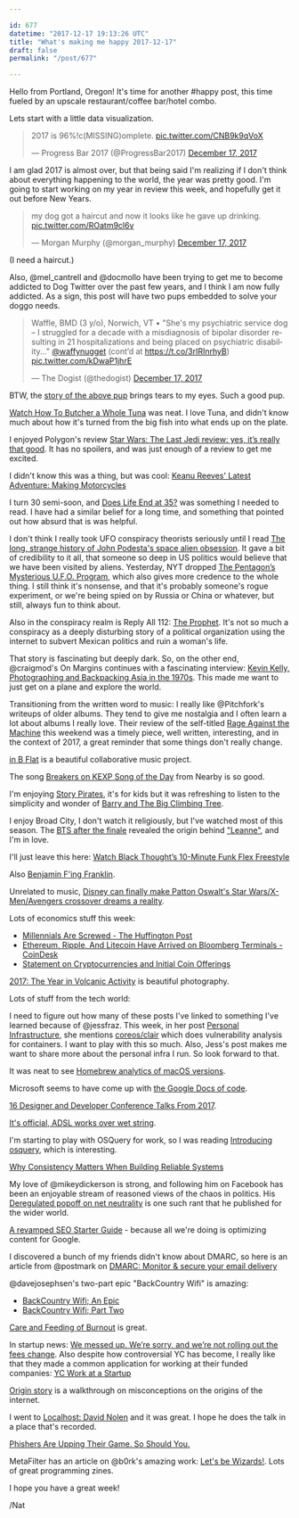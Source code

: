 ```yaml
---

id: 677
datetime: "2017-12-17 19:13:26 UTC"
title: "What's making me happy 2017-12-17"
draft: false
permalink: "/post/677"

---
```


Hello from Portland, Oregon! It's time for another #happy post, this time fueled by an upscale restaurant/coffee bar/hotel combo.

Lets start with a little data visualization.

<blockquote class="twitter-tweet" data-lang="en"><p lang="en" dir="ltr">2017 is 96%!c(MISSING)omplete. <a href="https://t.co/CNB9k9qVoX">pic.twitter.com/CNB9k9qVoX</a></p>&mdash; Progress Bar 2017 (@ProgressBar2017) <a href="https://twitter.com/ProgressBar2017/status/942327513094807552?ref_src=twsrc%!E(MISSING)tfw">December 17, 2017</a></blockquote>

I am glad 2017 is almost over, but that being said I'm realizing if I don't think about everything happening to the world, the year was pretty good. I'm going to start working on my year in review this week, and hopefully get it out before New Years. 

<blockquote class="twitter-tweet" data-lang="en"><p lang="en" dir="ltr">my dog got a haircut and now it looks like he gave up drinking. <a href="https://t.co/ROatm9cl6v">pic.twitter.com/ROatm9cl6v</a></p>&mdash; Morgan Murphy (@morgan_murphy) <a href="https://twitter.com/morgan_murphy/status/942279171362865152?ref_src=twsrc%!E(MISSING)tfw">December 17, 2017</a></blockquote>

(I need a haircut.)

Also, @mel_cantrell and @docmollo have been trying to get me to become addicted to Dog Twitter over the past few years, and I think I am now fully addicted. As a sign, this post will have two pups embedded to solve your doggo needs.

<blockquote class="twitter-tweet" data-lang="en"><p lang="en" dir="ltr">Waffle, BMD (3 y/o), Norwich, VT •  &quot;She&#39;s my psychiatric service dog – I struggled for a decade with a misdiagnosis of bipolar disorder resulting in 21 hospitalizations and being placed on psychiatric disability...&quot; <a href="https://twitter.com/waffynugget?ref_src=twsrc%!E(MISSING)tfw">@waffynugget</a> (cont’d at <a href="https://t.co/3rIRInrhyB">https://t.co/3rIRInrhyB</a>) <a href="https://t.co/kDwaP1jhrE">pic.twitter.com/kDwaP1jhrE</a></p>&mdash; The Dogist (@thedogist) <a href="https://twitter.com/thedogist/status/942222044862799872?ref_src=twsrc%!E(MISSING)tfw">December 17, 2017</a></blockquote>
<script async src="https://platform.twitter.com/widgets.js" charset="utf-8"></script>

BTW, the [story of the above pup](http://thedogist.com/post/168625591816/waffle-bernese-mountain-dog-3-yo-norwich-vt) brings tears to my eyes. Such a good pup.

[Watch How To Butcher a Whole Tuna](http://video.bonappetit.com/watch/how-to-butcher-a-tuna-every-cut-of-fish-explained) was neat. I love Tuna, and didn't know much about how it's turned from the big fish into what ends up on the plate.


I enjoyed Polygon's review [Star Wars: The Last Jedi review: yes, it’s really that good](https://www.polygon.com/2017/12/12/16749732/star-wars-review-the-last-jedi-rian-johnson-luke-rey). It has no spoilers, and was just enough of a review to get me excited.


I didn't know this was a thing, but was cool: [Keanu Reeves' Latest Adventure: Making Motorcycles](https://www.wired.com/story/keanu-reeves-latest-excellent-adventure-making-motorcycles/)


I turn 30 semi-soon, and [Does Life End at 35?](https://web.archive.org/web/20131101195131/http://kzhu.net/does-life-end-at-35.html) was something I needed to read. I have had a similar belief for a long time, and something that pointed out how absurd that is was helpful.

I don't think I really took UFO conspiracy theorists seriously until I read [The long, strange history of John Podesta's space alien obsession](https://www.washingtonpost.com/news/the-fix/wp/2016/04/08/the-long-strange-history-of-john-podestas-space-alien-obsession/). It gave a bit of credibility to it all, that someone so deep in US politics would believe that we have been visited by aliens. Yesterday, NYT dropped [The Pentagon’s Mysterious U.F.O. Program](https://nyti.ms/2kB62aH), which also gives more credence to the whole thing. I still think it's nonsense, and that it's probably someone's rogue experiment, or we're being spied on by Russia or China or whatever, but still, always fun to think about.

Also in the conspiracy realm is Reply All 112: [The Prophet](https://gimletmedia.com/episode/112-the-prophet/). It's not so much a conspiracy as a deeply disturbing story of a political organization using the internet to subvert Mexican politics and ruin a woman's life.

That story is fascinating but deeply dark. So, on the other end, @craigmod's On Margins continues with a fascinating interview: [Kevin Kelly, Photographing and Backpacking Asia in the 1970s](https://craigmod.com/onmargins/003/). This made me want to just get on a plane and explore the world.

Transitioning from the written word to music:  I really like @Pitchfork's writeups of older albums. They tend to give me nostalgia and I often learn a lot about albums I really love. Their review of the self-titled [Rage Against the Machine](https://pitchfork.com/reviews/albums/rage-against-the-machine-rage-against-the-machine/amp/?__twitter_impression=true) this weekend was a timely piece, well written, interesting, and in the context of 2017, a great reminder that some things don't really change.

[in B Flat](http://www.inbflat.net/) is a beautiful collaborative music project.

The song [Breakers on KEXP Song of the Day](http://pca.st/g7E7) from Nearby is so good.

I'm enjoying [Story Pirates](http://podcast.storypirates.com/), it's for kids but it was refreshing to listen to the simplicity and wonder of [Barry and The Big Climbing Tree](http://pca.st/QsT8).

I enjoy Broad City, I don't watch it religiously, but I've watched most of this season. The [BTS after the finale](https://twitter.com/broadcity/status/938785178264199168?lang=en) revealed the origin behind ["Leanne"](https://soundcloud.com/comedycentral/leanne), and I'm in love.

I'll just leave this here: [Watch Black Thought’s 10-Minute Funk Flex Freestyle](https://pitchfork.com/news/watch-black-thoughts-10-minute-funk-flex-freestyle/)

Also [Benjamin F'ing Franklin](https://www.npr.org/sections/allsongs/2017/12/15/571089043/hear-a-hamilton-outtake-benjamin-fing-franklin).

Unrelated to music, [Disney can finally make Patton Oswalt's Star Wars/X-Men/Avengers crossover dreams a reality](https://www.avclub.com/at-least-disney-can-finally-make-patton-oswalts-star-wa-1821311449).

Lots of economics stuff this week:

 - [Millennials Are Screwed - The Huffington Post](http://highline.huffingtonpost.com/articles/en/poor-millennials/)
 - [Ethereum, Ripple, And Litecoin Have Arrived on Bloomberg Terminals - CoinDesk](https://www.coindesk.com/ethereum-ripple-and-litecoin-have-arrived-on-bloomberg-terminals/amp/)
 - [Statement on Cryptocurrencies and Initial Coin Offerings](https://www.sec.gov/news/public-statement/statement-clayton-2017-12-11)

[2017: The Year in Volcanic Activity](https://www.theatlantic.com/photo/2017/12/2017-the-year-in-volcanic-activity/548273/) is beautiful photography.

Lots of stuff from the tech world:

 I need to figure out how many of these posts I've linked to something I've learned because of @jessfraz. This week, in her post [Personal Infrastructure](https://blog.jessfraz.com/post/personal-infrastructure/), she mentions [coreos/clair](https://github.com/coreos/clair) which does vulnerability analysis for containers. I want to play with this so much. Also, Jess's post makes me want to share more about the personal infra I run. So look forward to that.

It was neat to see [Homebrew analytics of macOS versions](https://brew.sh/analytics/os-version/).

Microsoft seems to have come up with [the Google Docs of code](https://code.visualstudio.com/blogs/2017/11/15/live-share).

[16 Designer and Developer Conference Talks From 2017](https://www.shopify.com/partners/blog/conference-talks).

[It's official, ADSL works over wet string](http://www.revk.uk/2017/12/its-official-adsl-works-over-wet-string.html?m=1).

I'm starting to play with OSQuery for work, so I was reading [Introducing osquery](https://code.facebook.com/posts/844436395567983/introducing-osquery/), which is interesting.

[Why Consistency Matters When Building Reliable Systems](https://www.nylas.com/blog/why-consistency-matters-when-building-reliable-systems)

My love of @mikeydickerson is strong, and following him on Facebook has been an enjoyable stream of reasoned views of the chaos in politics. His [Deregulated popoff on net neutrality](https://medium.com/@mikeyd/unregulated-popoff-on-net-neutrality-cb01917b499e) is one such rant that he published for the wider world.

[A revamped SEO Starter Guide](https://webmasters.googleblog.com/2017/12/a-revamped-seo-starter-guide_12.html) - because all we're doing is optimizing content for Google.

I discovered a bunch of my friends didn't know about DMARC, so here is an article from @postmark on [DMARC: Monitor & secure your email delivery](https://postmarkapp.com/guides/dmarc)

@davejosephsen's two-part epic "BackCountry Wifi" is amazing:

 - [BackCountry Wifi; An Epic](https://medium.com/@davejosephsen/backcountry-wifi-an-epic-99a09094f1cf)
 - [BackCountry Wifi; Part Two](https://medium.com/@davejosephsen/backcountry-wifi-part-2-86e16b8d46ce)


[Care and Feeding of Burnout](https://24ways.org/2017/care-and-feeding-of-burnout/) is great.

In startup news: [We messed up. We’re sorry, and we’re not rolling out the fees change](https://blog.patreon.com/not-rolling-out-fees-change/). Also despite how controversial YC has become, I really like that they made a common application for working at their funded companies: [YC Work at a Startup](https://www.workatastartup.com/)

[Origin story](https://adactio.com/journal/13187) is a walkthrough on misconceptions on the origins of the internet.

I went to [Localhost: David Nolen](https://www.recurse.com/events/localhost-david-nolen) and it was great. I hope he does the talk in a place that's recorded.

[Phishers Are Upping Their Game. So Should You.](https://krebsonsecurity.com/2017/12/phishers-are-upping-their-game-so-should-you/)

MetaFilter has an article on @b0rk's amazing work: [Let's be Wizards!](https://www.metafilter.com/171125/Lets-be-Wizards). Lots of great programming zines.


I hope you have a great week!

/Nat

